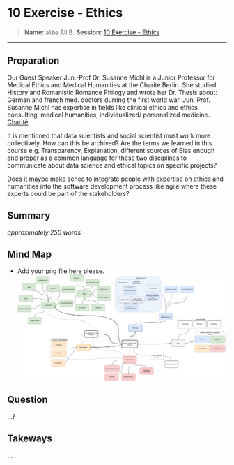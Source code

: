 # 10 Exercise - Ethics
> **Name:** `albe` Ali B.
> **Session:** [10 Exercise - Ethics](https://github.com/FUB-HCC/hcds-winter-2020/wiki/10_exercise)   
----

## Preparation

Our Guest Speaker Jun.-Prof Dr. Susanne Michl is a Junior Professor for Medical Ethics and Medical Humanities at the Charité Berlin. She studied History and Romanistic Romance Philogy and wrote her Dr. Thesis about: German and french med. doctors durring the first world war.
Jun. Prof. Susanne Michl has expertise in fields like clinical ethics and ethics consulting, medical humanities, individualized/ personalized medicine. [Charité](https://medizingeschichte.charite.de/metas/person/person/address_detail/mendelsohn/)

It is mentioned that data scientists and social scientist must work more collectively. How can this be archived? Are the terms we learned in this course e.g. Transparency, Explanation, different sources of Bias enough and proper as a common language for these two disciplines to communicate about data science and ethical topics on specific projects? 



Does it maybe make sence to integrate people with expertise on ethics and humanities into the software development process like agile where these experts could be part of the stakeholders?

## Summary
_approximately 250 words_


## Mind Map

* Add your png file here please.
![Mindmap](albe_mind_map.png)

## Question
...?

## Takeways
...
